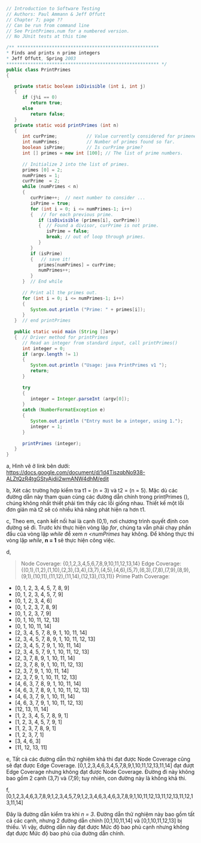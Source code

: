 
```Java
// Introduction to Software Testing
// Authors: Paul Ammann & Jeff Offutt
// Chapter 7; page ??
// Can be run from command line
// See PrintPrimes.num for a numbered version.
// No JUnit tests at this time

/** *****************************************************
* Finds and prints n prime integers
* Jeff Offutt, Spring 2003
********************************************************* */
public class PrintPrimes
{

   private static boolean isDivisible (int i, int j)
   {
      if (j%i == 0)
         return true;
      else
         return false;
   }
   private static void printPrimes (int n)
   {
      int curPrime;           // Value currently considered for primeness
      int numPrimes;          // Number of primes found so far.
      boolean isPrime;        // Is curPrime prime?
      int [] primes = new int [100]; // The list of prime numbers.
    
      // Initialize 2 into the list of primes.
      primes [0] = 2;
      numPrimes = 1;
      curPrime  = 2;
      while (numPrimes < n)
      {
         curPrime++;  // next number to consider ...
         isPrime = true;
         for (int i = 0; i <= numPrimes-1; i++)
         {   // for each previous prime.
            if (isDivisible (primes[i], curPrime))
            {  // Found a divisor, curPrime is not prime.
               isPrime = false;
               break; // out of loop through primes.
            }
         }
         if (isPrime)
         {   // save it!
            primes[numPrimes] = curPrime;
            numPrimes++;
         }
      }  // End while
   
      // Print all the primes out.
      for (int i = 0; i <= numPrimes-1; i++)
      {
         System.out.println ("Prime: " + primes[i]);
      }
   }  // end printPrimes
   
   public static void main (String []argv)
   {  // Driver method for printPrimes
      // Read an integer from standard input, call printPrimes()
      int integer = 0;
      if (argv.length != 1)
      {
         System.out.println ("Usage: java PrintPrimes v1 ");
         return;
      }
   
      try
      {
         integer = Integer.parseInt (argv[0]);
      }
      catch (NumberFormatException e)
      {
         System.out.println ("Entry must be a integer, using 1.");
         integer = 1;
      }
   
      printPrimes (integer);
   }
}
```

a, Hình vẽ ở link bên dưới:
https://docs.google.com/document/d/1d4TiszqbNo938-ALZtQzR4tgGStyAjdii2wmANW4dhM/edit

b, 
Xét các trường hợp kiểm tra t1 = (n = 3) và t2 = (n = 5). Mặc dù các đường dẫn này tham quan cùng các đường dẫn chính trong printPrimes (), chúng không nhất thiết phải tìm thấy các lỗi giống nhau. Thiết kế một lỗi đơn giản mà t2 sẽ có nhiều khả năng phát hiện ra hơn t1.

c,
Theo em, cạnh kết nối hai là cạnh (0,1), nơi chương trình quyết định con đường sẽ đi. Trước khi thực hiện vòng lặp *for*, chúng ta vẫn phải chạy phần đầu của vòng lặp *while* để xem *n <numPrimes* hay không. Để không thực thi vòng lặp *while*, **n = 1** sẽ thực hiện công việc.

d,
> Node Coverage: {0,1,2,3,4,5,6,7,8,9,10,11,12,13,14}
> Edge Coverage: {(0,1),(1,2),(1,10),(2,3),(3,4),(3,7),(4,5),(4,6),(5,7),(6,3),(7,8),(7,9),(8,9),(9,1),(10,11),(11,12),(11,14),(12,13),(13,11)}
> Prime Path Coverage: 
- [0, 1, 2, 3, 4, 5, 7, 8, 9]
- [0, 1, 2, 3, 4, 5, 7, 9]
- [0, 1, 2, 3, 4, 6]
- [0, 1, 2, 3, 7, 8, 9]
- [0, 1, 2, 3, 7, 9]
- [0, 1, 10, 11, 12, 13]
- [0, 1, 10, 11, 14]
- [2, 3, 4, 5, 7, 8, 9, 1, 10, 11, 14]
- [2, 3, 4, 5, 7, 8, 9, 1, 10, 11, 12, 13]
- [2, 3, 4, 5, 7, 9, 1, 10, 11, 14]
- [2, 3, 4, 5, 7, 9, 1, 10, 11, 12, 13]
- [2, 3, 7, 8, 9, 1, 10, 11, 14]
- [2, 3, 7, 8, 9, 1, 10, 11, 12, 13]
- [2, 3, 7, 9, 1, 10, 11, 14]
- [2, 3, 7, 9, 1, 10, 11, 12, 13]
- [4, 6, 3, 7, 8, 9, 1, 10, 11, 14]
- [4, 6, 3, 7, 8, 9, 1, 10, 11, 12, 13]
- [4, 6, 3, 7, 9, 1, 10, 11, 14]
- [4, 6, 3, 7, 9, 1, 10, 11, 12, 13]
- [12, 13, 11, 14]
- [1, 2, 3, 4, 5, 7, 8, 9, 1] 
- [1, 2, 3, 4, 5, 7, 9, 1]
- [1, 2, 3, 7, 8, 9, 1]
- [1, 2, 3, 7, 1]
- [3, 4, 6, 3]
- [11, 12, 13, 11]

e,
Tất cả các đường dẫn thử nghiệm khả thi đạt được Node Coverage cũng sẽ đạt được Edge Coverage. 
[0,1,2,3,4,6,3,4,5,7,8,9,1,10,11,12,13,11,14] đạt đượt Edge Coverage nhưng không đạt được Node Coverage. Đường đi này không bao gồm 2 cạnh (3,7) và (7,9); tuy nhiên, con đường này là không khả thi.

f,
[0,1,2,3,4,6,3,7,8,9,1,2,3,4,5,7,9,1,2,3,4,6,3,4,6,3,7,8,9,1,10,11,12,13,11,12,13,11,12,13,11,14]

Đây là đường dẫn kiểm tra khi *n = 3*. Đường dẫn thử nghiệm này bao gồm tất cả các cạnh, nhưng 2 đường dẫn chính [0,1,10,11,14] và [0,1,10,11,12,13] bị thiếu. Vì vậy, đường dẫn này đạt được Mức độ bao phủ cạnh nhưng không đạt được Mức độ bao phủ của đường dẫn chính.
